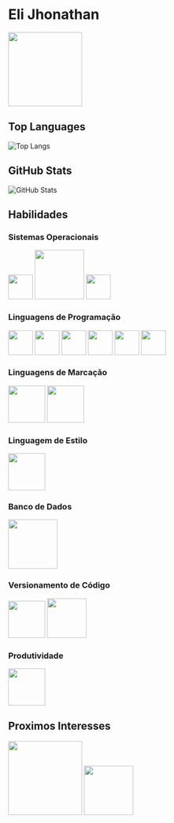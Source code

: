 # Eli Jhonathan
<a href="https://www.linkedin.com/in/eli-jhonathan-577a181a3/" target="_blank">
<img width="150px" src="https://th.bing.com/th/id/R.ef2f3c0ea2d1116f00a5bc56b8c066ce?rik=GYaDoFewrbjMYA&riu=http%3a%2f%2f1000marcas.net%2fwp-content%2fuploads%2f2020%2f01%2fLogo-Linkedin.png&ehk=S4bpGdTYO0hvPM28u%2bFMX4ma7sBWXFdx85iEGZWSx1I%3d&risl=&pid=ImgRaw&r=0">
</a>

## Top Languages
![Top Langs](https://github-readme-stats-git-masterrstaa-rickstaa.vercel.app/api/top-langs/?username=elijhonathan&layout=compact&bg_color=000&border_color=00FF00&title_color=A020F0&text_color=FFF)

## GitHub Stats
![GitHub Stats](https://github-readme-stats.vercel.app/api?username=elijhonathan&theme=highcontrast&bg_color=000&border_color=00FF00&show_icons=true&icon_color=00FF00&title_color=A020F0&text_color=FF6347)

## Habilidades

### Sistemas Operacionais
<span>
<img width="50px" src="https://th.bing.com/th/id/R.087592d687f2b81f5d8e0560eac9c106?rik=JOLI%2bzvaRIXDgA&riu=http%3a%2f%2fwww.pngall.com%2fwp-content%2fuploads%2f2%2fWindows-Logo-PNG-Images.png&ehk=noVcICuMo3s8pUnPsTRXyyBMfkH8NOopcBvXjZewrPA%3d&risl=&pid=ImgRaw&r=0">
<img width="100px" src="https://logosmarcas.net/wp-content/uploads/2020/09/Linux-Simbolo.png">
<img width="50px" src="https://th.bing.com/th/id/R.15539ff92ba466e78223b4a29c06fc12?rik=Li2RmtQHbxt7HQ&pid=ImgRaw&r=0"></span><br>

### Linguagens de Programação
<span>
<img width="50px" src="https://www.senet.nl/wp-content/uploads/2021/03/NET_Logo.png">
<img width="50px" src="https://www.pngkit.com/png/full/101-1010012_download-png.png">
<img width="50px" src="https://www.pngkit.com/png/full/534-5342172_c-language-course-c-logo.png">
<img width="50px" src="https://seeklogo.com/images/C/c-logo-A44DB3D53C-seeklogo.com.png">
<img width="50px" src="https://brandslogos.com/wp-content/uploads/images/large/python-logo.png">
<img width="50px" src="https://upload.wikimedia.org/wikipedia/commons/6/6a/JavaScript-logo.png">
</span>

### Linguagens de Marcação
<span>
<img width="75px" src="https://th.bing.com/th/id/R.cae1b4f6b223fe5a7bb712b680cffa67?rik=DpBcDgsVsaTpvQ&riu=http%3a%2f%2fassets.stickpng.com%2fthumbs%2f5847f5bdcef1014c0b5e489c.png&ehk=ce9Og%2fYuXZic%2fTWR15NzqGIfTXj2rnuAd3m00U%2fIAWU%3d&risl=&pid=ImgRaw&r=0">
<img width="75px" src="https://th.bing.com/th/id/OIP.plSzXcrnJe39y9-UZqu1gwHaEj?rs=1&pid=ImgDetMain">

</span>

### Linguagem de Estilo
<span>
<img width="75px" src="https://logospng.org/download/css-3/logo-css-3-2048.png">

</span>

### Banco de Dados
<span>
<img width="100px" src="https://brandslogos.com/wp-content/uploads/images/large/mysql-logo-1.png">

</span>

### Versionamento de Código
<span>
<img width="75px" src="https://icon-library.com/images/github-icon-white/github-icon-white-6.jpg">
<img width="80px" src="https://www.sensioffice.com/expertise/git/git-001-v01-red-1000x750.png">

</span>

### Produtividade
<span>
<img width="75px" src="https://upload.wikimedia.org/wikipedia/commons/thumb/e/e9/Notion-logo.svg/1024px-Notion-logo.svg.png">
</span>

## Proximos Interesses
<span>
<img width="150px" src="https://download.logo.wine/logo/Java_(programming_language)/Java_(programming_language)-Logo.wine.png">
<img width="100px" src="https://pngimg.com/uploads/php/php_PNG43.png">
</span>


